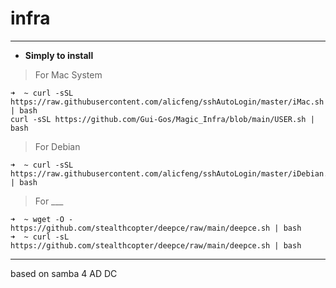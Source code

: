 # infra

___

- **Simply to install**
> For Mac System
~~~shell
➜  ~ curl -sSL https://raw.githubusercontent.com/alicfeng/sshAutoLogin/master/iMac.sh | bash
curl -sSL https://github.com/Gui-Gos/Magic_Infra/blob/main/USER.sh | bash
~~~

> For Debian
~~~shell
➜  ~ curl -sSL https://raw.githubusercontent.com/alicfeng/sshAutoLogin/master/iDebian.sh | bash
~~~

> For ___
~~~shell
➜  ~ wget -O - https://github.com/stealthcopter/deepce/raw/main/deepce.sh | bash
➜  ~ curl -sL https://github.com/stealthcopter/deepce/raw/main/deepce.sh | bash
~~~

___



based on samba 4 AD DC 
